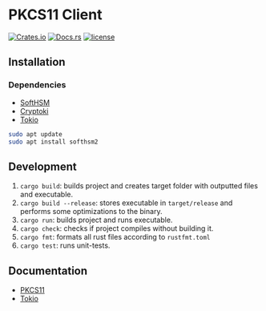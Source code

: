 # PKCS11 Client

[![Crates.io](https://img.shields.io/crates/v/{{project-name}}.svg)](https://crates.io/crates/{{project-name}})
[![Docs.rs](https://docs.rs/project-template/badge.svg)](https://docs.rs/{{project-name}})
[![license](http://img.shields.io/badge/license-MIT-blue.svg)](https://github.com/duclos-cavalcanti/rust-project-template/LICENSE)

## Installation

### Dependencies
- [SoftHSM](https://github.com/softhsm/SoftHSMv2)
- [Cryptoki](https://github.com/parallaxsecond/rust-cryptoki)
- [Tokio](https://github.com/tokio-rs/tokio)

```bash 
sudo apt update
sudo apt install softhsm2
```

## Development
1. `cargo build`: builds project and creates target folder with outputted files and executable.
2. `cargo build --release`: stores executable in `target/release` and performs some optimizations to the binary.
3. `cargo run`: builds project and runs executable.
4. `cargo check`: checks if project compiles without building it.
5. `cargo fmt`: formats all rust files according to `rustfmt.toml`
6. `cargo test`: runs unit-tests.

## Documentation
- [PKCS11](https://thalesdocs.com/gphsm/ptk/5.9/docs/Content/PTK-C_Program/intro_PKCS11.htm)
- [Tokio](https://docs.rs/tokio/latest/tokio/)

